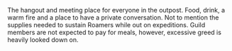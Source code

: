 The hangout and meeting place for everyone in the outpost. Food, drink, a warm fire and a place to have a private conversation. Not to mention the supplies needed to sustain Roamers while out on expeditions. Guild members are not expected to pay for meals, however, excessive greed is heavily looked down on.